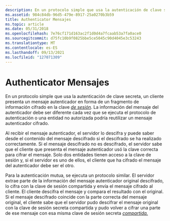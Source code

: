 ```yaml
---
description: En un protocolo simple que usa la autenticación de clave secreta, un cliente presenta un mensaje autenticador en forma de un fragmento de información cifrado en la clave de sesión.
ms.assetid: 984c84db-96d5-479e-8917-25a0270b3b59
title: Authenticator Mensajes
ms.topic: article
ms.date: 05/31/2018
ms.openlocfilehash: 7e76cf171d163ac2f1d0d4a7fcaab53a7fa0ace0
ms.sourcegitcommit: d75fc10b9f0825bbe5ce5045c90d4045e3c53243
ms.translationtype: MT
ms.contentlocale: es-ES
ms.lasthandoff: 09/13/2021
ms.locfileid: "127071309"
---
```

# <a name="authenticator-messages"></a>Authenticator Mensajes

En un protocolo simple que usa la autenticación de clave secreta, un cliente presenta un mensaje autenticador en forma de un fragmento de información cifrado en la clave [*de sesión*](/windows/desktop/SecGloss/s-gly). La información del mensaje del autenticador debe ser diferente cada vez que se ejecuta el protocolo de autenticación o una entidad no autorizada podría reutilizar un mensaje autenticador cifrado.

Al recibir el mensaje autenticador, el servidor lo descifra y puede saber desde el contenido del mensaje descifrado si el descifrado se ha realizado correctamente. Si el mensaje descifrado no es descifrado, el servidor sabe que el cliente que presenta el mensaje autenticador usó la clave correcta para cifrar el mensaje. Solo dos entidades tienen [](/windows/desktop/SecGloss/s-gly) acceso a la clave de sesión y, si el servidor es uno de ellos, el cliente que ha cifrado el mensaje del autenticador debe ser el otro.

Para la autenticación mutua, se ejecuta un protocolo similar. El servidor extrae parte de la información del mensaje autenticador original descifrado, lo cifra con la clave de sesión compartida y envía el mensaje cifrado al cliente. El cliente descifra el mensaje y compara el resultado con el original. Si el mensaje descifrado coincide con la parte correcta del mensaje original, el cliente sabe que el servidor pudo descifrar el mensaje original con la clave de sesión secreta compartida y pudo volver a cifrar una parte de ese mensaje con esa misma clave de sesión secreta [*compartida.*](/windows/desktop/SecGloss/s-gly)

 

 
